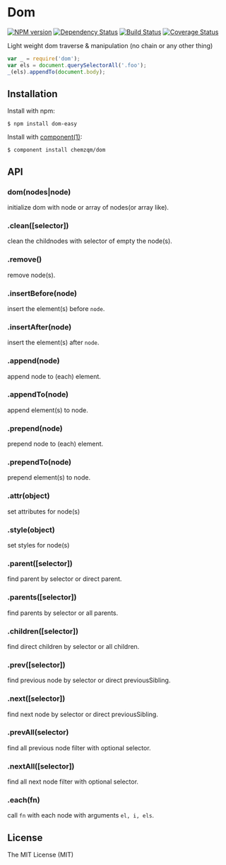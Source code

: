 # Dom

[![NPM version](https://img.shields.io/npm/v/dom-easy.svg?style=flat-square)](https://www.npmjs.com/package/dom-easy)
[![Dependency Status](https://img.shields.io/david/chemzqm/dom.svg?style=flat-square)](https://david-dm.org/chemzqm/dom)
[![Build Status](https://img.shields.io/travis/chemzqm/dom/master.svg?style=flat-square)](http://travis-ci.org/chemzqm/dom)
[![Coverage Status](https://img.shields.io/coveralls/chemzqm/dom/master.svg?style=flat-square)](https://coveralls.io/github/chemzqm/dom?branch=master)

  Light weight dom traverse & manipulation (no chain or any other thing)

``` js
var _ = require('dom');
var els = document.querySelectorAll('.foo');
_(els).appendTo(document.body);
```

## Installation

  Install with npm:

    $ npm install dom-easy

  Install with [component(1)](http://component.io):

    $ component install chemzqm/dom

## API

### dom(nodes|node)

initialize dom with node or array of nodes(or array like).

### .clean([selector])

clean the childnodes with selector of empty the node(s).

### .remove()

remove node(s).

### .insertBefore(node)

insert the element(s) before `node`.

### .insertAfter(node)

insert the element(s) after `node`.

### .append(node)

append node to (each) element.

### .appendTo(node)

append element(s) to node.

### .prepend(node)

prepend node to (each) element.

### .prependTo(node)

prepend element(s) to node.

### .attr(object)

set attributes for node(s)

### .style(object)

set styles for node(s)

### .parent([selector])

find parent by selector or direct parent.

### .parents([selector])

find parents by selector or all parents.

### .children([selector])

find direct children by selector or all children.

### .prev([selector])

find previous node by selector or direct previousSibling.

### .next([selector])

find next node by selector or direct previousSibling.

### .prevAll(selector)

find all previous node filter with optional selector.

### .nextAll([selector])

find all next node filter with optional selector.

### .each(fn)

call `fn` with each node with arguments `el, i, els`.

## License

  The MIT License (MIT)

